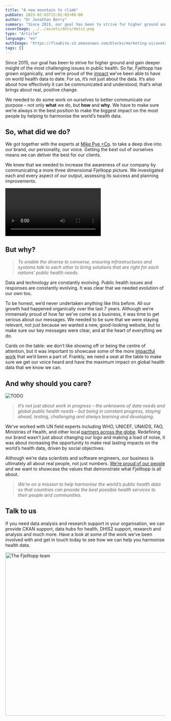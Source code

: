 ```yaml
---
title: "A new mountain to climb"
pubDate: 2023-02-03T15:02:02+00:00
author: "Dr Jonathan Berry"
summary: "Since 2015, our goal has been to strive for higher ground and gain deeper insight of the most challenging issues in public health."
coverImage: ../../assets/dots/dots1.png
type: "Article"
language: "en"
authImage: "https://flowbite.s3.amazonaws.com/blocks/marketing-ui/avatars/bonnie-green.png"
tags: []
---
```


Since 2015, our goal has been to strive for higher ground and gain deeper insight of the most challenging issues in public health. So far, Fjelltopp has grown organically, and we’re proud of the [impact](https://www.fjelltopp.org/projects/) we’ve been able to have on world health data to date. For us, it’s not just about the data. It’s also about how effectively it can be communicated and understood, that’s what brings about real, positive change.

We needed to do some work on ourselves to better communicate our purpose – not only **what** we do, but **how** and **why**. We have to make sure we’re always in the best position to make the biggest impact on the most people by helping to harmonise the world’s health data.

## **So, what did we do?**

We got together with the experts at [Mike Pye +Co](https://mikepyemarketing.com/). to take a deep dive into our brand, our personality, our voice. Getting the best out of ourselves means we can deliver the best for our clients.

We knew that we needed to increase the awareness of our company by communicating a more three dimensional Fjelltopp picture. We investigated each and every aspect of our output, assessing its success and planning improvements.

<video class="w-full h-auto rounded-xl my-6" controls="" autoplay src="/fjelltopp-astro/videos/fjelltopp-dots.mp4"></video>

## **But why?**

> _To enable the diverse to converse, ensuring infrastructures and systems talk to each other to bring solutions that are right for each nations’ public health needs._

Data and technology are constantly evolving. Public health issues and responses are constantly evolving. It was clear that we needed evolution of our own too.

To be honest, we’d never undertaken anything like this before. All our growth had happened organically over the last 7 years. Although we’re immensely proud of how far we’ve come as a business, it was time to get serious about our messages. We needed to be sure that we were staying relevant, not just because we wanted a new, good-looking website, but to make sure our key messages were clear, and at the heart of everything we do.

Cards on the table: we don’t like showing off or being the centre of attention, but it was important to showcase some of the more [impactful work](https://www.fjelltopp.org/timeline/) that we’d been a part of. Frankly, we need a seat at the table to make sure we get our voice heard and have the maximum impact on global health data that we know we can.

## **And why should you care?**

<Image class="place-self-start sm:w-full md:float-left md:w-md pb-5 pr-5" src="/fjelltopp-astro/src/assets/dots/dots2.jpg" alt="TODO"/>

> _It’s not just about work in progress – the unknowns of data needs and global public health needs – but being in constant progress, staying ahead, testing, challenging and always learning and developing._

We’ve worked with UN field experts including WHO, UNICEF, UNAIDS, FAO, Ministries of Health, and other local [partners across the globe](https://www.fjelltopp.org/projects/). Redefining our brand wasn’t just about changing our logo and making a load of noise, it was about increasing the opportunity to make real lasting impacts on the world’s health data, driven by social objectives.

Although we’re data scientists and software engineers, our business is ultimately all about real people, not just numbers. [We’re proud of our people](https://www.fjelltopp.org/about/) and we want to showcase the values that demonstrate what Fjelltopp is all about.

> _We’re on a mission to help harmonise the world’s public health data so that countries can provide the best possible health services to their people and communities._

## **Talk to us**

If you need data analysis and research support in your organisation, we can provide CKAN support, data hubs for health, DHIS2 support, research and analysis and much more. Have a look at some of the work we’ve been involved with and get in touch today to see how we can help you harmonise health data.

<Image class="place-self-center" src="/fjelltopp-astro/src/assets/summits/2019-helsinki/team1.jpg" alt="The Fjelltopp team" width=512/>
